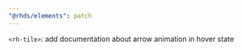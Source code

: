 ```yaml
---
"@rhds/elements": patch
---
```


`<rh-tile>`: add documentation about arrow animation in hover state
